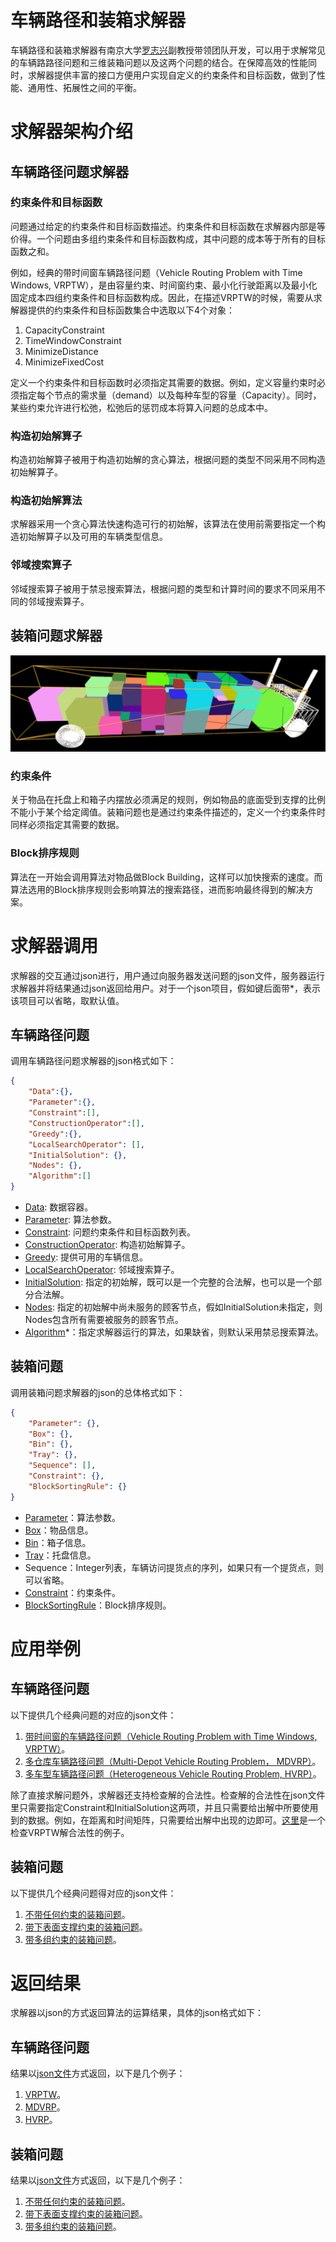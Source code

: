 # 车辆路径和装箱求解器

车辆路径和装箱求解器有南京大学[罗志兴](https://sme.nju.edu.cn/lzx/list.htm)副教授带领团队开发，可以用于求解常见的车辆路路径问题和三维装箱问题以及这两个问题的结合。在保障高效的性能同时，求解器提供丰富的接口方便用户实现自定义的约束条件和目标函数，做到了性能、通用性、拓展性之间的平衡。


# 求解器架构介绍


## 车辆路径问题求解器

### 约束条件和目标函数

问题通过给定的约束条件和目标函数描述。约束条件和目标函数在求解器内部是等价得。一个问题由多组约束条件和目标函数构成，其中问题的成本等于所有的目标函数之和。

例如，经典的带时间窗车辆路径问题（Vehicle Routing Problem with Time Windows, VRPTW），是由容量约束、时间窗约束、最小化行驶距离以及最小化固定成本四组约束条件和目标函数构成。因此，在描述VRPTW的时候，需要从求解器提供的约束条件和目标函数集合中选取以下4个对象：

 1. CapacityConstraint
 2. TimeWindowConstraint
 3. MinimizeDistance
 4. MinimizeFixedCost

定义一个约束条件和目标函数时必须指定其需要的数据。例如，定义容量约束时必须指定每个节点的需求量（demand）以及每种车型的容量（Capacity）。同时，某些约束允许进行松弛，松弛后的惩罚成本将算入问题的总成本中。

### 构造初始解算子

构造初始解算子被用于构造初始解的贪心算法，根据问题的类型不同采用不同构造初始解算子。

### 构造初始解算法

求解器采用一个贪心算法快速构造可行的初始解，该算法在使用前需要指定一个构造初始解算子以及可用的车辆类型信息。

### 邻域搜索算子

邻域搜索算子被用于禁忌搜索算法，根据问题的类型和计算时间的要求不同采用不同的邻域搜索算子。



## 装箱问题求解器

![](/image/packing.png)

### 约束条件

关于物品在托盘上和箱子内摆放必须满足的规则，例如物品的底面受到支撑的比例不能小于某个给定阈值。装箱问题也是通过约束条件描述的，定义一个约束条件时同样必须指定其需要的数据。

### Block排序规则

算法在一开始会调用算法对物品做Block Building，这样可以加快搜索的速度。而算法选用的Block排序规则会影响算法的搜索路径，进而影响最终得到的解决方案。

# 求解器调用

求解器的交互通过json进行，用户通过向服务器发送问题的json文件，服务器运行求解器并将结果通过json返回给用户。对于一个json项目，假如键后面带\*，表示该项目可以省略，取默认值。

## 车辆路径问题

调用车辆路径问题求解器的json格式如下：
```json
{
	"Data":{},
	"Parameter":{},
	"Constraint":[],
	"ConstructionOperator":[],
	"Greedy":{},
	"LocalSearchOperator": [],
	"InitialSolution": {},
	"Nodes": {},
	"Algorithm":[]
}
```
* [Data](doc/routing/common/Data.md): 数据容器。
* [Parameter](doc/routing/common/Parameter.md): 算法参数。
* [Constraint](doc/routing/constraints/Constraint.md): 问题约束条件和目标函数列表。
* [ConstructionOperator](doc/routing/operators/ConstructionOperator.md): 构造初始解算子。
* [Greedy](doc/routing/common/Greedy.md): 提供可用的车辆信息。
* [LocalSearchOperator](doc/routing/operators/LocalSearchOperator.md): 邻域搜索算子。
* [InitialSolution](doc/routing/common/InitialSolution.md): 指定的初始解，既可以是一个完整的合法解，也可以是一个部分合法解。
* [Nodes](doc/routing/common/Nodes.md): 指定的初始解中尚未服务的顾客节点，假如InitialSolution未指定，则Nodes包含所有需要被服务的顾客节点。
* [Algorithm](doc/routing/common/Algorithm.md)\*：指定求解器运行的算法，如果缺省，则默认采用禁忌搜索算法。



## 装箱问题

调用装箱问题求解器的json的总体格式如下：

```json
{
	"Parameter": {},
	"Box": {},
	"Bin": {},
	"Tray": {},
	"Sequence": [],
	"Constraint": {},
	"BlockSortingRule": {}
}
```
* [Parameter](doc/packing/common/Parameter.md)：算法参数。
* [Box](doc/packing/common/Box.md)：物品信息。
* [Bin](doc/packing/common/Bin.md)：箱子信息。
* [Tray](doc/packing/common/Tray.md)：托盘信息。
* Sequence：Integer列表，车辆访问提货点的序列，如果只有一个提货点，则可以省略。
* [Constraint](doc/packing/constraints/Constraint.md)：约束条件。
* [BlockSortingRule](doc/packing/common/BlockSortingRule.md)：Block排序规则。



# 应用举例


## 车辆路径问题

以下提供几个经典问题的对应的json文件：

1. [带时间窗的车辆路径问题（Vehicle Routing Problem with Time Windows, VRPTW）](json/c201_input.json)。
2. [多仓库车辆路径问题（Multi-Depot Vehicle Routing Problem， MDVRP）](json/p22_input.json)。
3. [多车型车辆路径问题（Heterogeneous Vehicle Routing Problem, HVRP）](json/c100_20mix_input.json)。

除了直接求解问题外，求解器还支持检查解的合法性。检查解的合法性在json文件里只需要指定Constraint和InitialSolution这两项，并且只需要给出解中所要使用到的数据。例如，在距离和时间矩阵，只需要给出解中出现的边即可。[这里](json/c201_result_check.json)是一个检查VRPTW解合法性的例子。

## 装箱问题

以下提供几个经典问题得对应的json文件：

1. [不带任何约束的装箱问题](json/BR8_1_no_constraint.json)。
2. [带下表面支撑约束的装箱问题](json/BR8_1_support_area.json)。
3. [带多组约束的装箱问题](json/chongqing.json)。

# 返回结果

求解器以json的方式返回算法的运算结果，具体的json格式如下：

## 车辆路径问题


结果以[json文件](doc/routing/common/Result.md)方式返回，以下是几个例子：

1. [VRPTW](json/c201_result.json)。
2. [MDVRP](json/p22_result.json)。
3. [HVRP](json/c100_20mix_result.json)。

## 装箱问题

结果以[json文件](doc/packing/common/Result.md)方式返回，以下是几个例子：

1. [不带任何约束的装箱问题](json/BRBR8_1_no_constraint_result.json)。
2. [带下表面支撑约束的装箱问题](json/BR8_1_support_area_result.json)。
3. [带多组约束的装箱问题](json/chongqing_result.json)。
